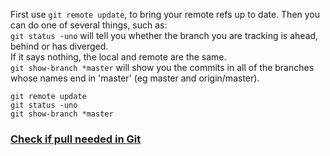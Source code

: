 First use ```git remote update```, to bring your remote refs up to date. Then you can do one of several things, such as:   
```git status -uno``` will tell you whether the branch you are tracking is ahead, behind or has diverged.   
If it says nothing, the local and remote are the same.   
```git show-branch *master``` will show you the commits in all of the branches whose names end in 'master' (eg master and origin/master).   
```
git remote update   
git status -uno   
git show-branch *master   
```


### [Check if pull needed in Git](https://stackoverflow.com/questions/3258243/check-if-pull-needed-in-git)
